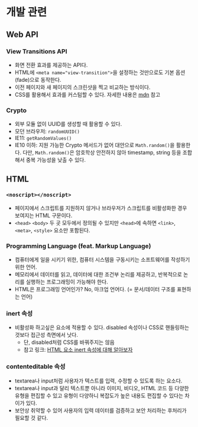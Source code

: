 # 개발 관련

## Web API

### View Transitions API

- 화면 전환 효과를 제공하는 API다.
- HTML에 `<meta name="view-transition">`을 설정하는 것만으로도 기본 옵션(fade)으로 동작한다.
- 이전 페이지와 새 페이지의 스크린샷을 찍고 비교하는 방식이다.
- CSS를 활용해서 효과를 커스텀할 수 있다. 자세한 내용은 [mdn](https://developer.mozilla.org/en-US/docs/Web/API/View_Transitions_API) 참고

### Crypto

- 외부 모듈 없이 UUID를 생성할 때 활용할 수 있다.
- 모던 브라우저: `randomUUID()`
- IE11: `getRandomValues()`
- IE10 이하: 지원 가능한 Crypto 메서드가 없어 대안으로 `Math.random()`을 활용한다. 다만, `Math.random()`은 암호학상 안전하지 않아 timestamp, string 등을 조합해서 중복 가능성을 낮출 수 있다.

## HTML

### `<noscript></noscript>`

- 페이지에서 스크립트를 지원하지 않거나 브라우저가 스크립트를 비활성화한 경우 보여지는 HTML 구문이다.
- `<head>` `<body>` 두 곳 모두에서 정의될 수 있지만 `<head>`에 속하면 `<link>`, `<meta>`, `<style>` 요소만 포함된다.

### Programming Language (feat. Markup Language)

- 컴퓨터에게 일을 시키기 위한, 컴퓨터 시스템을 구동시키는 소프트웨어를 작성하기 위한 언어.
- 메모리에서 데이터를 읽고, 데이터에 대한 조건부 논리를 제공하고, 반복적으로 논리를 실행하는 프로그래밍이 가능해야 한다.
- HTML은 프로그래밍 언어인가? No, 마크업 언어다. (= 문서/데이터 구조를 표현하는 언어)

### inert 속성

- 비활성화 하고싶은 요소에 적용할 수 있다. disabled 속성이나 CSS로 핸들링하는 것보다 접근성 측면에서 낫다.
  - 단, disabled처럼 CSS를 바꿔주지는 않음
  - 참고 링크: [HTML 요소 inert 속성에 대해 알아보자](https://ui.toast.com/posts/ko_20220603)

### contenteditable 속성

- textarea나 input처럼 사용자가 텍스트를 입력, 수정할 수 있도록 하는 요소다.
- textarea나 input과 달리 텍스트뿐 아니라 이미지, 비디오, HTML 코드 등 다양한 유형을 편집할 수 있고 유형이 다양하니 복잡도가 높은 내용도 편집할 수 있다는 차이가 있다.
- 보안상 취약할 수 있어 사용자의 입력 데이터를 검증하고 보안 처리하는 후처리가 필요할 것 같다.
